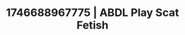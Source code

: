 ---
categories:
- Intimate storytelling
- AI-generated
- Hidden desires
- Moonlit passion
- Dreamy pleasure
- ASMR
- Virtual intimacy
- Cosplay
image: /assets/images/1746688967775.jpg
layout: post
seo:
  description: Featured content with high-quality Scat Fetish, ABDL Play. HD images
    available.
  keywords: Scat Fetish, ABDL Play
  og_image: /assets/images/1746688967775.jpg
  schema_type: VisualArtwork
tags:
- ABDL Play
- Scat Fetish
- '#1746688967775'
title: 1746688967775 | ABDL Play Scat Fetish
---